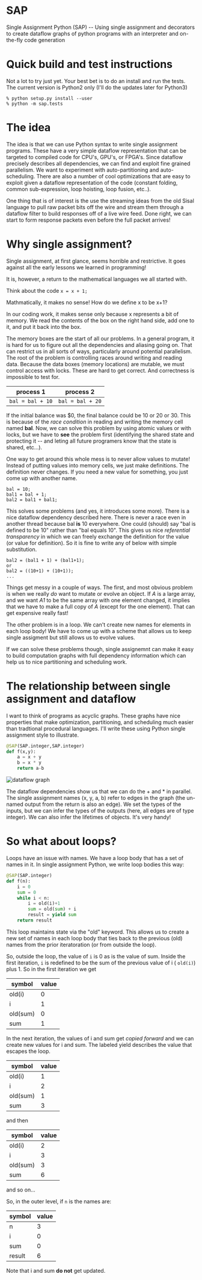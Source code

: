 # SAP
Single Assignment Python (SAP) -- Using single assignment and decorators to create dataflow graphs of python programs with an interpreter and on-the-fly code generation

# Quick build and test instructions
Not a lot to try just yet.  Your best bet is to do an install and run the tests.  The current version is Python2 only (I'll do the updates later for Python3)

~~~
% python setup.py install --user
% python -m sap.tests 
~~~

# The idea
The idea is that we can use Python syntax to write single assignment programs.  These have a very simple dataflow representation that can be targeted to compiled code for CPU's, GPU's, or FPGA's.  Since dataflow precisely describes all dependencies, we can find and exploit fine grained parallelism.  We want to experiment with auto-partitioning and auto-scheduling.  There are also a number of cool optimizations that are easy to exploit given a dataflow representation of the code (constant folding, common sub-expression, loop hoisting, loop fusion, etc..).

One thing that is of interest is the use the streaming ideas from the old Sisal language to pull raw packet bits off the wire and stream them through a dataflow filter to build responses off of a live wire feed.  Done right, we can start to form response packets even before the full packet arrives!

# Why single assignment?
Single assignment, at first glance, seems horrible and restrictive.  It goes against all the early lessons we learned in programming!

It is, however, a return to the mathematical languages we all started with.

Think about the code ```x = x + 1;```

Mathmatically, it makes no sense!  How do we define x to be x+1? 

In our coding work, it makes sense only because x represents a bit of memory.  We read the contents of the box on the right hand side, add one to it, and put it back into the box.

The memory boxes are the start of all our problems.  In a general program, it is hard for us to figure out all the dependencies and aliasing going on.  That can restrict us in all sorts of ways, particularly around potential parallelism.  The root of the problem is controlling races around writing and reading data. Because the data boxes (memory locations) are mutable, we must control access with locks.  These are hard to get correct.  And correctness is impossible to test for.

| process 1 | process 2 |
| --- | --- |
```bal = bal + 10``` |  ```bal = bal + 20```

If the initial balance was $0, the final balance could be 10 or 20 or 30.  This is because of the _race condition_  in reading and writing the memory cell named __bal__.  Now, we can solve this problem by using atomic values or with locks, but we have to **see** the problem first (identifying the shared state and protecting it -- and leting all future programers know that the state is shared, etc...).

One way to get around this whole mess is to never allow values to mutate!  Instead of putting values into memory cells, we just make definitions.  The definition never changes.  If you need a new value for something, you just come up with another name.
~~~
bal = 10;
bal1 = bal + 1;
bal2 = bal1 + bal1;
~~~

This solves some problems (and yes, it introduces some more).  There is a nice dataflow dependency described here.  There is never a race even in another thread because bal **is** 10 everywhere.  One could (should) say "bal is defined to be 10" rather than "bal equals 10".  This gives us nice _referential transparency_ in which we can freely exchange the definition for the value (or value for definition).  So it is fine to write any of below with simple substitution.
~~~
bal2 = (bal1 + 1) + (bal1+1);
or
bal2 = ((10+1) + (10+1));
...
~~~

Things get messy in a couple of ways.  The first, and most obvious problem is when we really *do* want to mutate or evolve an object. If _A_ is a large array, and we want _A1_ to be the same array with one element changed, it implies that we have to make a full copy of _A_ (except for the one element).  That can get expensive really fast!

The other problem is in a loop.  We can't create new names for elements in each loop body!  We have to come up with a scheme that allows us to keep single assigment but still allows us to evolve values.

If we can solve these problems though, single assignemnt can make it easy to build computation graphs with full dependency information which can help us to nice partitioning and scheduling work.

# The relationship between single assignment and dataflow
I want to think of programs as acyclic graphs.  These graphs have nice properties that make optimization, partitioning, and scheduling much easier than tradtional procedural languages.  I'll write these using Python single assignment style to illustrate.

~~~python
@SAP(SAP.integer,SAP.integer)
def f(x,y):
    a = x + y
    b = x * y
    return a-b
~~~

![dataflow graph](./dataflow.png  "dataflow")

The dataflow dependencies show us that we can do the + and * in parallel.  The single assignment names (x, y, a, b) refer to edges in the graph (the un-named output from the return is also an edge).  We set the types of the inputs, but we can infer the types of the outputs (here, all edges are of type integer).   We can also infer the lifetimes of objects.  It's very handy!

# So what about loops?
Loops have an issue with names.  We have a loop body that has a set of names in it.  In single assignment Python, we write loop bodies this way:
~~~python
@SAP(SAP.integer)
def f(n):
	i = 0
	sum = 0
	while i < n:
		i = old(i)+1
		sum = old(sum) + i
		result = yield sum
	return result
~~~

This loop maintains state via the "old" keyword.  This allows us to create a new set of names in each loop body that ties back to the previous (old) names from the prior iteratoration (or from outside the loop).

So, outside the loop, the value of ```i``` is 0 as is the value of sum.  Inside the first iteration, ```i``` is redefined to be the sum of the previous value of i ( ```old(i)```) plus 1.  So in the first iteration we get


| symbol | value |
| --- | --- |
old(i) | 0
i | 1
old(sum) | 0
sum | 1

In the next iteration, the values of i and sum get _copied forward_ and we can create new values for i and sum.  The labeled yield describes the value that escapes the loop. 

| symbol | value |
| --- | --- |
old(i) | 1
i | 2
old(sum) | 1
sum | 3

and then 

| symbol | value |
| --- | --- |
old(i) | 2
i | 3
old(sum) | 3
sum | 6

and so on...

 So, in the outer level, if ```n``` is the names are:
 
| symbol | value |
| --- | --- |
n | 3
i | 0
sum | 0
result |  6

Note that i and sum **do not** get updated.

